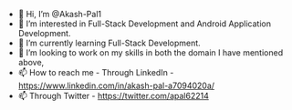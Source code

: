 - 👋 Hi, I’m @Akash-Pal1
- 👀 I’m interested in Full-Stack Development and Android Application Development.
- 🌱 I’m currently learning Full-Stack Development.
- 💞️ I’m looking to work on my skills in both the domain I have mentioned above,
- 📫 How to reach me - Through LinkedIn - https://www.linkedin.com/in/akash-pal-a7094020a/
- 📫 Through Twitter - https://twitter.com/apal62214

<!---
Akash-Pal1/Akash-Pal1 is a ✨ special ✨ repository because its `README.md` (this file) appears on your GitHub profile.
You can click the Preview link to take a look at your changes.
--->
